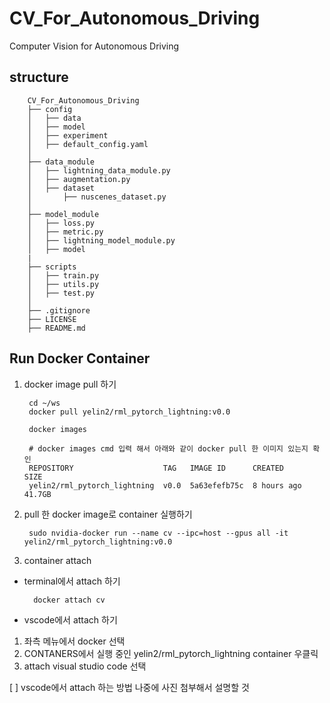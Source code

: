 # CV_For_Autonomous_Driving
Computer Vision for Autonomous Driving

## structure

        CV_For_Autonomous_Driving
        ├── config
        │   ├── data
        │   ├── model
        │   ├── experiment
        │   ├── default_config.yaml
        │
        ├── data_module
        │   ├── lightning_data_module.py
        │   ├── augmentation.py
        │   ├── dataset
        │       ├── nuscenes_dataset.py
        │
        ├── model_module
        │   ├── loss.py
        │   ├── metric.py
        │   ├── lightning_model_module.py
        │   ├── model
        |
        ├── scripts
        │   ├── train.py
        │   ├── utils.py
        │   ├── test.py
        │
        ├── .gitignore
        ├── LICENSE
        ├── README.md

## Run Docker Container

1. docker image pull 하기

        cd ~/ws
        docker pull yelin2/rml_pytorch_lightning:v0.0

        docker images
        
        # docker images cmd 입력 해서 아래와 같이 docker pull 한 이미지 있는지 확인
        REPOSITORY                    TAG   IMAGE ID      CREATED      SIZE
        yelin2/rml_pytorch_lightning  v0.0  5a63efefb75c  8 hours ago  41.7GB


2. pull 한 docker image로 container 실행하기

        sudo nvidia-docker run --name cv --ipc=host --gpus all -it yelin2/rml_pytorch_lightning:v0.0


3. container attach

- terminal에서 attach 하기

        docker attach cv      


        
- vscode에서 attach 하기
        
1. 좌측 메뉴에서 docker 선택
2. CONTANERS에서 실행 중인 yelin2/rml_pytorch_lightning container 우클릭
3. attach visual studio code 선택

[ ] vscode에서 attach 하는 방법 나중에 사진 첨부해서 설명할 것